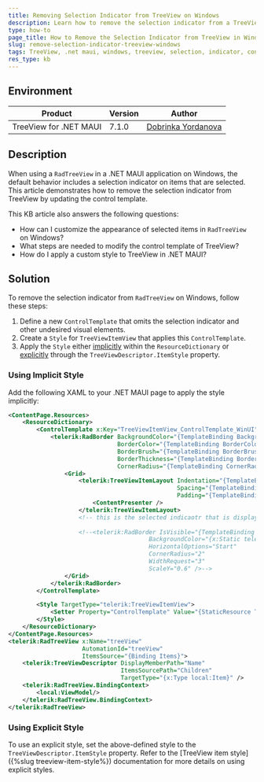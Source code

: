 ```yaml
---
title: Removing Selection Indicator from TreeView on Windows
description: Learn how to remove the selection indicator from a TreeView in a .NET MAUI application running on Windows.
type: how-to
page_title: How to Remove the Selection Indicator from TreeView in Windows
slug: remove-selection-indicator-treeview-windows
tags: TreeView, .net maui, windows, treeview, selection, indicator, control template, style
res_type: kb
---
```


## Environment

| Product | Version | Author |
| --- | --- | --- | 
| TreeView for .NET MAUI | 7.1.0 | [Dobrinka Yordanova](https://www.telerik.com/blogs/author/dobrinka-yordanova) | 

## Description

When using a `RadTreeView` in a .NET MAUI application on Windows, the default behavior includes a selection indicator on items that are selected. This article demonstrates how to remove the selection indicator from TreeView by updating the control template.

This KB article also answers the following questions:
- How can I customize the appearance of selected items in `RadTreeView` on Windows?
- What steps are needed to modify the control template of TreeView?
- How do I apply a custom style to TreeView in .NET MAUI?

## Solution

To remove the selection indicator from `RadTreeView` on Windows, follow these steps:

1. Define a new `ControlTemplate` that omits the selection indicator and other undesired visual elements.
2. Create a `Style` for `TreeViewItemView` that applies this `ControlTemplate`.
3. Apply the `Style` either [implicitly](#using-implicit-style) within the `ResourceDictionary` or [explicitly](#using-explicit-style) through the `TreeViewDescriptor.ItemStyle` property.

### Using Implicit Style

Add the following XAML to your .NET MAUI page to apply the style implicitly:

```xml
<ContentPage.Resources>
    <ResourceDictionary>
        <ControlTemplate x:Key="TreeViewItemView_ControlTemplate_WinUI">
            <telerik:RadBorder BackgroundColor="{TemplateBinding BackgroundColor}"
                               BorderColor="{TemplateBinding BorderColor}"
                               BorderBrush="{TemplateBinding BorderBrush}"
                               BorderThickness="{TemplateBinding BorderThickness}"
                               CornerRadius="{TemplateBinding CornerRadius}">
                <Grid>
                    <telerik:TreeViewItemLayout Indentation="{TemplateBinding Indentation}"
                                                Spacing="{TemplateBinding Spacing}"
                                                Padding="{TemplateBinding ContentPadding}">
                        <ContentPresenter />
                    </telerik:TreeViewItemLayout>
                    <!-- this is the selected indicaotr that is displayed on winui when selection is made -->
                    
                    <!--<telerik:RadBorder IsVisible="{TemplateBinding IsSelected}"
                                        BackgroundColor="{x:Static telerikCore:CoreTelerikStyles.AccentColor}"
                                        HorizontalOptions="Start"
                                        CornerRadius="2"
                                        WidthRequest="3"
                                        ScaleY="0.6" />-->
                </Grid>
            </telerik:RadBorder>
        </ControlTemplate>

        <Style TargetType="telerik:TreeViewItemView">
            <Setter Property="ControlTemplate" Value="{StaticResource TreeViewItemView_ControlTemplate_WinUI}"/>
        </Style>
    </ResourceDictionary>
</ContentPage.Resources>
<telerik:RadTreeView x:Name="treeView"
                     AutomationId="treeView"
                     ItemsSource="{Binding Items}">
    <telerik:TreeViewDescriptor DisplayMemberPath="Name"
                                ItemsSourcePath="Children"
                                TargetType="{x:Type local:Item}" />
    <telerik:RadTreeView.BindingContext>
        <local:ViewModel/>
    </telerik:RadTreeView.BindingContext>
</telerik:RadTreeView>
```

### Using Explicit Style

To use an explicit style, set the above-defined style to the `TreeViewDescriptor.ItemStyle` property. Refer to the [TreeView item style]({%slug treeview-item-style%}) documentation for more details on using explicit styles.
